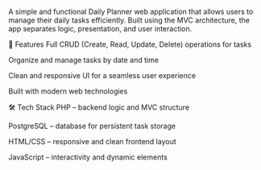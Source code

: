 A simple and functional Daily Planner web application that allows users to manage their daily tasks efficiently. 
Built using the MVC architecture, the app separates logic, presentation, and user interaction.

🔧 Features
Full CRUD (Create, Read, Update, Delete) operations for tasks

Organize and manage tasks by date and time

Clean and responsive UI for a seamless user experience

Built with modern web technologies

🛠️ Tech Stack
PHP – backend logic and MVC structure

PostgreSQL – database for persistent task storage

HTML/CSS – responsive and clean frontend layout

JavaScript – interactivity and dynamic elements
